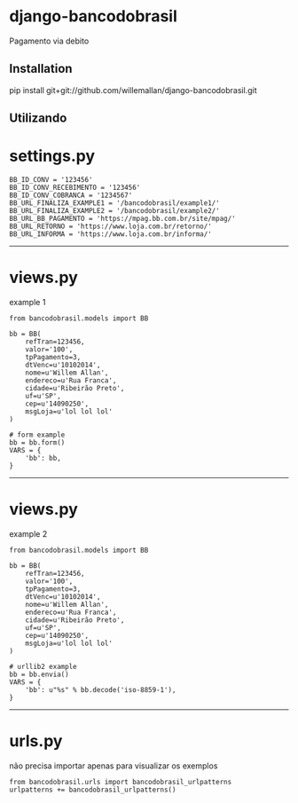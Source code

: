 django-bancodobrasil
========================

Pagamento via debito

Installation
------------

pip install git+git://github.com/willemallan/django-bancodobrasil.git


Utilizando
-----

# settings.py

    BB_ID_CONV = '123456'
    BB_ID_CONV_RECEBIMENTO = '123456'
    BB_ID_CONV_COBRANCA = '1234567'
    BB_URL_FINALIZA_EXAMPLE1 = '/bancodobrasil/example1/'
    BB_URL_FINALIZA_EXAMPLE2 = '/bancodobrasil/example2/'
    BB_URL_BB_PAGAMENTO = 'https://mpag.bb.com.br/site/mpag/'
    BB_URL_RETORNO = 'https://www.loja.com.br/retorno/'
    BB_URL_INFORMA = 'https://www.loja.com.br/informa/'

-----
# views.py

example 1

    from bancodobrasil.models import BB

    bb = BB(
        refTran=123456,
        valor='100',
        tpPagamento=3,
        dtVenc=u'10102014',
        nome=u'Willem Allan',
        endereco=u'Rua Franca',
        cidade=u'Ribeirão Preto',
        uf=u'SP',
        cep=u'14090250',
        msgLoja=u'lol lol lol'
    )

    # form example
    bb = bb.form()
    VARS = {
        'bb': bb,
    }



-----
# views.py

example 2

    from bancodobrasil.models import BB

    bb = BB(
        refTran=123456,
        valor='100',
        tpPagamento=3,
        dtVenc=u'10102014',
        nome=u'Willem Allan',
        endereco=u'Rua Franca',
        cidade=u'Ribeirão Preto',
        uf=u'SP',
        cep=u'14090250',
        msgLoja=u'lol lol lol'
    )

    # urllib2 example
    bb = bb.envia()
    VARS = {
        'bb': u"%s" % bb.decode('iso-8859-1'),
    }



-----
# urls.py

não precisa importar apenas para visualizar os exemplos

    from bancodobrasil.urls import bancodobrasil_urlpatterns
    urlpatterns += bancodobrasil_urlpatterns()







